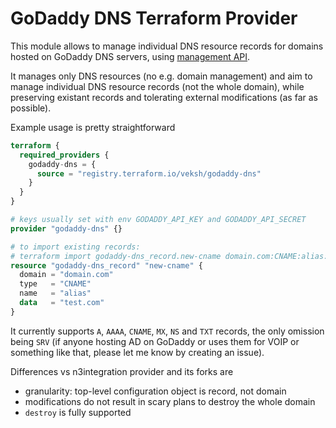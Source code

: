# GoDaddy DNS Terraform Provider

This module allows to manage individual DNS resource records for domains
hosted on GoDaddy DNS servers, using [management API](https://developer.godaddy.com/).

It manages only DNS resources (no e.g. domain management) and aim to manage
individual DNS resource records (not the whole domain), while preserving existant
records and tolerating external modifications (as far as possible).

Example usage is pretty straightforward

``` terraform
terraform {
  required_providers {
    godaddy-dns = {
      source = "registry.terraform.io/veksh/godaddy-dns"
    }
  }
}

# keys usually set with env GODADDY_API_KEY and GODADDY_API_SECRET
provider "godaddy-dns" {}

# to import existing records:
# terraform import godaddy-dns_record.new-cname domain.com:CNAME:alias:testing.com
resource "godaddy-dns_record" "new-cname" {
  domain = "domain.com"
  type   = "CNAME"
  name   = "alias"
  data   = "test.com"
}
```

It currently supports `A`, `AAAA`, `CNAME`, `MX`, `NS` and `TXT` records, the only
omission being `SRV` (if anyone hosting AD on GoDaddy or uses them for VOIP or
something like that, please let me know by creating an issue).

Differences vs n3integration provider and its forks are
- granularity: top-level configuration object is record, not domain
- modifications do not result in scary plans to destroy the whole domain
- `destroy` is fully supported
